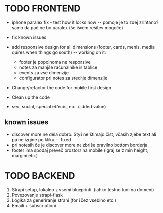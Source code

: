 # TODO FRONTEND

- iphone paralex fix - test how it looks now -- pomoje je to zdej zrihtano? samo da pač ne bo paralex (še iščem rešitev mogoče)
- fix known issues

- add responsive design for all dimensions (footer, cards, menis, media quires when things go south) -- working on it:
    - footer je popolnoma ne responsive
    - notes za manjše računalnike in tablice
    - events za vse dimenzije
    - configurator pri notes za srednje dimenzije


- Change/refactor the code for mobile first design
- Clean up the code
- seo, social, special effects, etc. (added value)



## known issues

- discover more ne dela dobro. Styli ne štimajo čist, včasih zjebe text ali pa ne izgine po kliku -- fixed
- pri notesih če je discover more ne zbriše pravilno bottom borderja
- footer ima spodaj preveč prostora na mobile (igraj se z min height, margini etc.)


# TODO BACKEND
1. Strapi setup, lokalno z vsemi blueprinti. (lahko testno tudi na domeni)
2. Povezovanje strapi-flask
3. Logika za generiranje strani (for i čez vsebino etc.)
4. Emaili + subscriptioni